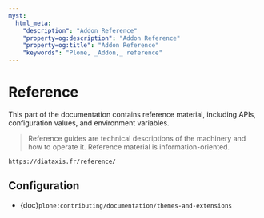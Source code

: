 ```yaml
---
myst:
  html_meta:
    "description": "Addon Reference"
    "property=og:description": "Addon Reference"
    "property=og:title": "Addon Reference"
    "keywords": "Plone, _Addon,_ reference"
---
```


# Reference

This part of the documentation contains reference material, including APIs, configuration values, and environment variables.

> Reference guides are technical descriptions of the machinery and how to operate it.
> Reference material is information-oriented.

```{seealso}
https://diataxis.fr/reference/
```

## Configuration

-   {doc}`plone:contributing/documentation/themes-and-extensions`
